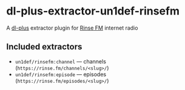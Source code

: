 # dl-plus-extractor-un1def-rinsefm

A [dl-plus](https://github.com/un-def/dl-plus) extractor plugin for [Rinse FM](https://rinse.fm/) internet radio

## Included extractors

  * `un1def/rinsefm:channel` — channels (`https://rinse.fm/channels/<slug>/`)
  * `un1def/rinsefm:episode` — episodes (`https://rinse.fm/episodes/<slug>/`)
